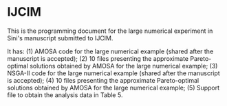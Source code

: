 # IJCIM

This is the programming document for the large numerical experiment in Sini's manuscript submitted to IJCIM.

It has: 
       (1) AMOSA code for the large numerical example (shared after the manuscript is accepted);
       (2) 10 files presenting the approximate Pareto-optimal solutions obtained by AMOSA for the large numerical example;
       (3) NSGA-II code for the large numerical example (shared after the manuscript is accepted);
       (4) 10 files presenting the approximate Pareto-optimal solutions obtained by AMOSA for the large numerical example;
       (5) Support file to obtain the analysis data in Table 5.
